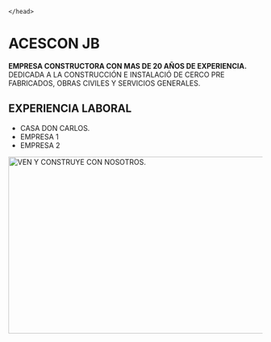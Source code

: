<!DOCTYPE html>
<html>
    <head>
        <meta charset="utf-8"> <!--codificacion-->
        <meta name="viewport" content="width=device-width">
        <title>ACESCON JB CONSTRUYE</title>
        <meta name="robots" content="index, follow">
        <meta name="theme-color" content="#09f">

    </head>
<body>
<h1>ACESCON JB</h1>
<p><strong>EMPRESA CONSTRUCTORA CON MAS DE 20 AÑOS DE EXPERIENCIA.</strong> DEDICADA A LA CONSTRUCCIÓN E INSTALACIÓ DE CERCO PRE FABRICADOS, OBRAS CIVILES Y SERVICIOS GENERALES. </p>
<h2>EXPERIENCIA LABORAL</h2>
<ul>
    <li>CASA DON CARLOS.</li>
    <li>EMPRESA 1</li>
    <li>EMPRESA 2</li>
</ul>

<img 
width="700"
height="350"
title="VEN Y CONSTRUYE CON NOSOTROS"
alt="VEN Y CONSTRUYE CON NOSOTROS."
src="/images/acescon jb.jpg">
</body>
